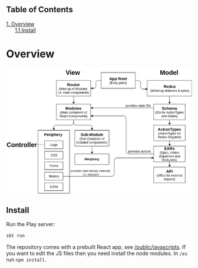 ## Table of Contents
[1. Overview](#overview)<br>
&nbsp;&nbsp;&nbsp;&nbsp;&nbsp;&nbsp;[1.1 Install](#install)<br>
# Overview

![](/madog/_resources/images/overview.png?raw=true)

## Install

Run the Play server:


```TYPESCRIPT
sbt run
```


The repository comes with a prebuilt React app, see [/public/javascripts](/madog/public/javascripts). If you want to edit the JS files then you need install the node modules. In `/es` run `npm install`.

